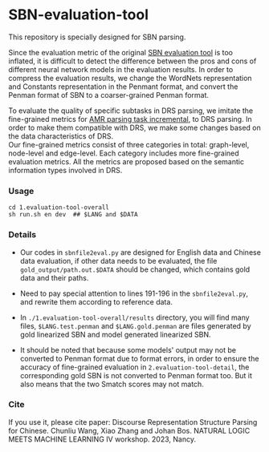 # SBN-evaluation-tool
This repository is specially designed for SBN parsing.

Since the evaluation metric of the original [SBN evaluation tool](https://github.com/WPoelman/ud-boxer) is too inflated, it is difficult to detect the difference between the pros and cons of different neural network models in the evaluation results.
In order to compress the evaluation results, we change the WordNets representation and Constants representation in the Penmant format, and convert the Penman format of SBN to a coarser-grained Penman format.

To evaluate the quality of specific subtasks in DRS parsing, we imitate the fine-grained metrics for [AMR parsing task incremental](https://github.com/mdtux89/amr-evaluation), to DRS parsing. 
In order to make them compatible with DRS, we make some changes based on the data characteristics of DRS.  
Our fine-grained metrics consist of three categories in total: graph-level, node-level and edge-level. 
Each category includes more fine-grained evaluation metrics. All the metrics are proposed based on the semantic information types involved in DRS.


### Usage
```
cd 1.evaluation-tool-overall
sh run.sh en dev  ## $LANG and $DATA
```
### Details

- Our codes in ```sbnfile2eval.py``` are designed for English data and Chinese data evaluation, if other data needs to be evaluated, the file ```gold_output/path.out.$DATA``` should be changed, which contains gold data and their paths. 

- Need to pay special attention to lines 191-196 in the ```sbnfile2eval.py```, and rewrite them according to reference data.

- In ```./1.evaluation-tool-overall/results``` directory, you will find many files, ```$LANG.test.penman``` and ```$LANG.gold.penman``` are files generated by gold linearized SBN and model generated linearized SBN. 

- It should be noted that because some models' output may not be converted to Penman format due to format errors, in order to ensure the accuracy of fine-grained evaluation in ```2.evaluation-tool-detail```, the corresponding gold SBN is not converted to Penman format too. But it also means that the two Smatch scores may not match.

### Cite
If you use it, please cite paper: Discourse Representation Structure Parsing for Chinese. Chunliu Wang, Xiao Zhang and Johan Bos. NATURAL LOGIC MEETS MACHINE LEARNING IV workshop. 2023, Nancy.
